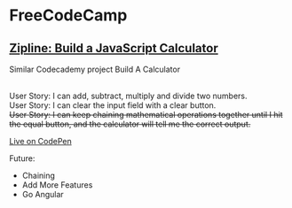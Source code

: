 # FreeCodeCamp
## [Zipline: Build a JavaScript Calculator](http://www.freecodecamp.com/challenges/zipline-build-a-javascript-calculator)
Similar Codecademy project Build A Calculator

<br />User Story: I can add, subtract, multiply and divide two numbers.
<br />User Story: I can clear the input field with a clear button.
<br />~~User Story: I can keep chaining mathematical operations together until I hit the equal button, and the calculator will tell me the correct output.~~

[Live on CodePen](http://codepen.io/mashrafm/pen/yYPvdd)

Future:
- Chaining
- Add More Features
- Go Angular